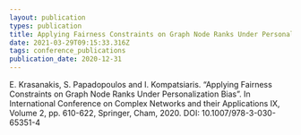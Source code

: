 ```yaml
---
layout: publication
types: publication
title: Applying Fairness Constraints on Graph Node Ranks Under Personalization Bias
date: 2021-03-29T09:15:33.316Z
tags: conference_publications
publication_date: 2020-12-31
---
```

E. Krasanakis, S. Papadopoulos and I. Kompatsiaris. “Applying Fairness Constraints on Graph Node Ranks Under Personalization Bias”. In International Conference on Complex Networks and their Applications IX, Volume 2, pp. 610-622, Springer, Cham, 2020. DOI: 10.1007/978-3-030-65351-4